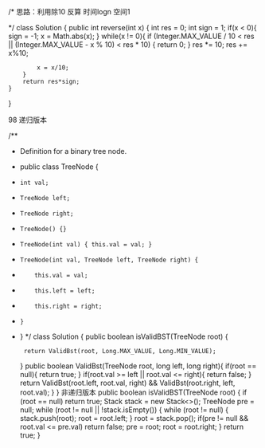 /*
思路：利用除10 反算
时间logn
空间1

*/
class Solution {
    public int reverse(int x) {
        int res = 0;
        int sign = 1;
        if(x < 0){
            sign = -1;
            x = Math.abs(x);
        }
        while(x != 0){
            if (Integer.MAX_VALUE / 10 < res || (Integer.MAX_VALUE - x % 10) < res * 10) {
                return 0;
            }
            res *= 10;
            res += x%10;
            
            x = x/10;
        }
        return res*sign;
    }
}

98
递归版本

/**
 * Definition for a binary tree node.
 * public class TreeNode {
 *     int val;
 *     TreeNode left;
 *     TreeNode right;
 *     TreeNode() {}
 *     TreeNode(int val) { this.val = val; }
 *     TreeNode(int val, TreeNode left, TreeNode right) {
 *         this.val = val;
 *         this.left = left;
 *         this.right = right;
 *     }
 * }
 */
class Solution {
    public boolean isValidBST(TreeNode root) {
        
        return ValidBst(root, Long.MAX_VALUE, Long.MIN_VALUE);
    }
    public boolean ValidBst(TreeNode root, long left, long right){
        if(root == null){
            return true;
        }
        if(root.val >= left || root.val <= right){
            return false;
        }
        return ValidBst(root.left, root.val, right) && ValidBst(root.right, left, root.val);
    }
}
非递归版本
public boolean isValidBST(TreeNode root) {
   if (root == null) return true;
   Stack<TreeNode> stack = new Stack<>();
   TreeNode pre = null;
   while (root != null || !stack.isEmpty()) {
      while (root != null) {
         stack.push(root);
         root = root.left;
      }
      root = stack.pop();
      if(pre != null && root.val <= pre.val) return false;
      pre = root;
      root = root.right;
   }
   return true;
}
